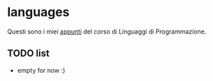 # languages

Questi sono i miei [appunti](<https://raw.githubusercontent.com/ph-notes/languages/main/src/Linguaggi di Programmazione.pdf>) del corso di Linguaggi di Programmazione.

## TODO list

- empty for now :)
